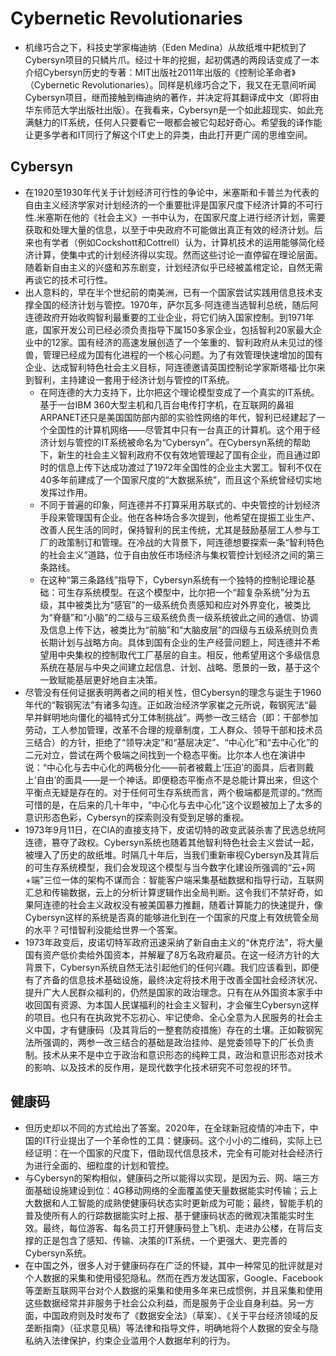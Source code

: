 # Cybernetic Revolutionaries

* 机缘巧合之下，科技史学家梅迪纳（Eden Medina）从故纸堆中耙梳到了Cybersyn项目的只鳞片爪。经过十年的挖掘，起初偶遇的两段话变成了一本介绍Cybersyn历史的专著：MIT出版社2011年出版的《控制论革命者》（Cybernetic Revolutionaries）。同样是机缘巧合之下，我又在无意间听闻Cybersyn项目，继而接触到梅迪纳的著作，并决定将其翻译成中文（即将由华东师范大学出版社出版）。在我看来，Cybersyn是一个如此超现实、如此充满魅力的IT系统，任何人只要看它一眼都会被它勾起好奇心。希望我的译作能让更多学者和IT同行了解这个IT史上的异类，由此打开更广阔的思维空间。

## Cybersyn

* 在1920至1930年代关于计划经济可行性的争论中，米塞斯和卡普兰为代表的自由主义经济学家对计划经济的一个重要批评是国家尺度下经济计算的不可行性.米塞斯在他的《社会主义》一书中认为，在国家尺度上进行经济计划，需要获取和处理大量的信息，以至于中央政府不可能做出真正有效的经济计划。后来也有学者（例如Cockshott和Cottrell）认为，计算机技术的运用能够简化经济计算，使集中式的计划经济得以实现。然而这些讨论一直停留在理论层面。随着新自由主义的兴盛和苏东剧变，计划经济似乎已经被盖棺定论，自然无需再谈它的技术可行性。
* 出人意料的，早在半个世纪前的南美洲，已有一个国家尝试实践用信息技术支撑全国的经济计划与管控。1970年，萨尔瓦多·阿连德当选智利总统，随后阿连德政府开始收购智利最重要的工业企业，将它们纳入国家控制。到1971年底，国家开发公司已经必须负责指导下属150多家企业，包括智利20家最大企业中的12家。国有经济的高速发展创造了一个笨重的、智利政府从未见过的怪兽，管理已经成为国有化进程的一个核心问题。为了有效管理快速增加的国有企业、达成智利特色社会主义目标，阿连德邀请英国控制论学家斯塔福·比尔来到智利，主持建设一套用于经济计划与管控的IT系统。
  - 在阿连德的大力支持下，比尔把这个理论模型变成了一个真实的IT系统。基于一台IBM 360大型主机和几百台电传打字机，在互联网的鼻祖ARPANET还只是美国国防部内部的实验性网络的年代，智利已经建起了一个全国性的计算机网络——尽管其中只有一台真正的计算机。这个用于经济计划与管控的IT系统被命名为“Cybersyn”。在Cybersyn系统的帮助下，新生的社会主义智利政府不仅有效地管理起了国有企业，而且通过即时的信息上传下达成功渡过了1972年全国性的企业主大罢工。智利不仅在40多年前建成了一个国家尺度的“大数据系统”，而且这个系统曾经切实地发挥过作用。
  - 不同于普遍的印象，阿连德并不打算采用苏联式的、中央管控的计划经济手段来管理国有企业。他在各种场合多次提到，他希望在提振工业生产、改善人民生活的同时，保持智利的民主传统，尤其是鼓励基层工人参与工厂的政策制订和管理。在冷战的大背景下，阿连德想要探索一条“智利特色的社会主义”道路，位于自由放任市场经济与集权管控计划经济之间的第三条路线。
  - 在这种“第三条路线”指导下，Cybersyn系统有一个独特的控制论理论基础：可生存系统模型。在这个模型中，比尔把一个“超复杂系统”分为五级，其中被类比为“感官”的一级系统负责感知和应对外界变化，被类比为“脊髓”和“小脑”的二级与三级系统负责一级系统彼此之间的通信、协调及信息上传下达，被类比为“前脑”和“大脑皮层”的四级与五级系统则负责长期计划与战略方向。具体到国有企业的生产经营问题上，阿连德并不希望用中央集权的控制取代工厂基层的自主。相反，他希望用这个多级信息系统在基层与中央之间建立起信息、计划、战略、愿景的一致，基于这个一致赋能基层更好地自主决策。
* 尽管没有任何证据表明两者之间的相关性，但Cybersyn的理念与诞生于1960年代的“鞍钢宪法”有诸多勾连。正如政治经济学家崔之元所说，鞍钢宪法“最早并鲜明地向僵化的福特式分工体制挑战”。两参一改三结合（即：干部参加劳动，工人参加管理，改革不合理的规章制度，工人群众、领导干部和技术员三结合）的方针，拒绝了“领导决定”和“基层决定”、“中心化”和“去中心化”的二元对立，尝试在两个极端之间找到一个稳态平衡。比尔本人也在演讲中说：“中心化与去中心化的两极分化——前者被戴上‘压迫’的面具，后者则戴上‘自由’的面具——是一个神话。即便稳态平衡点不是总能计算出来，但这个平衡点无疑是存在的。对于任何可生存系统而言，两个极端都是荒谬的。”然而可惜的是，在后来的几十年中，“中心化与去中心化”这个议题被加上了太多的意识形态色彩，Cybersyn的探索则没有受到足够的重视。
* 1973年9月11日，在CIA的直接支持下，皮诺切特的政变武装杀害了民选总统阿连德，篡夺了政权。Cybersyn系统也随着其他智利特色社会主义尝试一起，被埋入了历史的故纸堆。时隔几十年后，当我们重新审视Cybersyn及其背后的可生存系统模型，我们会发现这个模型与当今数字化建设所强调的“云+网+端”三位一体的架构不谋而合：智能客户端采集基础数据和指导行动，互联网汇总和传输数据，云上的分析计算逻辑作出全局判断。这令我们不禁好奇，如果阿连德的社会主义政权没有被美国暴力推翻，随着计算能力的快速提升，像Cybersyn这样的系统是否真的能够进化到在一个国家的尺度上有效统管全局的水平？可惜智利没能给世界一个答案。
* 1973年政变后，皮诺切特军政府迅速采纳了新自由主义的“休克疗法”，将大量国有资产低价卖给外国资本，并解雇了8万名政府雇员。在这一经济方针的大背景下，Cybersyn系统自然无法引起他们的任何兴趣。我们应该看到，即便有了齐备的信息技术基础设施，最终决定将技术用于改善全国社会经济状况、提升广大人民群众福利的，仍然是国家的政治理念。只有在从外国资本家手中收回国有资源、为本国人民谋福利的社会主义智利，才会催生Cybersyn这样的项目。也只有在执政党不忘初心、牢记使命、全心全意为人民服务的社会主义中国，才有健康码（及其背后的一整套防疫措施）存在的土壤。正如鞍钢宪法所强调的，两参一改三结合的基础是政治挂帅、是党委领导下的厂长负责制。技术从来不是中立于政治和意识形态的纯粹工具，政治和意识形态对技术的影响、以及技术的反作用，是现代数字化技术研究不可忽视的环节。

## 健康码

* 但历史却以不同的方式给出了答案。2020年，在全球新冠疫情的冲击下，中国的IT行业提出了一个革命性的工具：健康码。这个小小的二维码，实际上已经证明：在一个国家的尺度下，借助现代信息技术，完全有可能对社会经济行为进行全面的、细粒度的计划和管控。
* 与Cybersyn的架构相似，健康码之所以能得以实现，是因为云、网、端三方面基础设施建设到位：4G移动网络的全面覆盖使天量数据能实时传输；云上大数据和人工智能的成熟使健康码状态实时更新成为可能；最终，智能手机的普及使所有人的行踪数据能实时上报、基于健康码状态的微观决策能实时生效。最终，每位游客、每名员工打开健康码登上飞机、走进办公楼，在背后支撑的正是包含了感知、传输、决策的IT系统，一个更强大、更完善的Cybersyn系统。
* 在中国之外，很多人对于健康码存在广泛的怀疑，其中一种常见的批评就是对个人数据的采集和使用侵犯隐私。然而在西方发达国家，Google、Facebook等垄断互联网平台对个人数据的采集和使用多年来已成惯例，并且采集和使用这些数据经常并非服务于社会公众利益，而是服务于企业自身利益。另一方面，中国政府则及时发布了《数据安全法》（草案）、《关于平台经济领域的反垄断指南》（征求意见稿）等法律和指导文件，明确地将个人数据的安全与隐私纳入法律保护，约束企业滥用个人数据牟利的行为。
